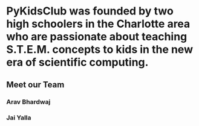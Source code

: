 # PyKidsClub was founded by two high schoolers in the Charlotte area who are passionate about teaching S.T.E.M. concepts to kids in the new era of scientific computing.

## Meet our Team

### Arav Bhardwaj

### Jai Yalla 
